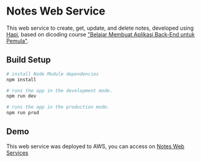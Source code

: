 # Notes Web Service
This web service to create, get, update, and delete notes, developed using [Hapi](https://hapi.dev/), based on dicoding course ["Belajar Membuat Aplikasi Back-End untuk Pemula"](https://www.dicoding.com/academies/261).

## Build Setup
``` bash
# install Node Module dependencies
npm install

# runs the app in the development mode.
npm run dev

# runs the app in the production mode.
npm run prod

```

## Demo
This web service was deployed to AWS, you can access on [Notes Web Services](http://18.136.198.103:5000/notes)